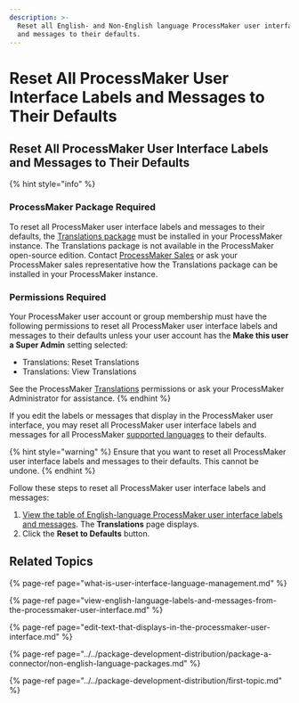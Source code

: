 ```yaml
---
description: >-
  Reset all English- and Non-English language ProcessMaker user interface labels
  and messages to their defaults.
---
```


# Reset All ProcessMaker User Interface Labels and Messages to Their Defaults

## Reset All ProcessMaker User Interface Labels and Messages to Their Defaults

{% hint style="info" %}
### ProcessMaker Package Required

To reset all ProcessMaker user interface labels and messages to their defaults, the [Translations package](../../package-development-distribution/package-a-connector/non-english-language-packages.md) must be installed in your ProcessMaker instance. The Translations package is not available in the ProcessMaker open-source edition. Contact [ProcessMaker Sales](https://www.processmaker.com/contact/) or ask your ProcessMaker sales representative how the Translations package can be installed in your ProcessMaker instance.

### Permissions Required

Your ProcessMaker user account or group membership must have the following permissions to reset all ProcessMaker user interface labels and messages to their defaults unless your user account has the **Make this user a Super Admin** setting selected:

* Translations: Reset Translations
* Translations: View Translations

See the ProcessMaker [Translations](../permission-descriptions-for-users-and-groups.md#translations) permissions or ask your ProcessMaker Administrator for assistance.
{% endhint %}

If you edit the labels or messages that display in the ProcessMaker user interface, you may reset all ProcessMaker user interface labels and messages for all ProcessMaker [supported languages](what-is-user-interface-language-management.md#display-english-and-non-english-language-labels-in-the-processmaker-user-interface) to their defaults.

{% hint style="warning" %}
Ensure that you want to reset all ProcessMaker user interface labels and messages to their defaults. This cannot be undone.
{% endhint %}

Follow these steps to reset all ProcessMaker user interface labels and messages:

1. [View the table of English-language ProcessMaker user interface labels and messages](view-english-language-labels-and-messages-from-the-processmaker-user-interface.md#view-english-language-labels-and-messages-from-the-processmaker-user-interface). The **Translations** page displays.
2. Click the **Reset to Defaults** button.

## Related Topics

{% page-ref page="what-is-user-interface-language-management.md" %}

{% page-ref page="view-english-language-labels-and-messages-from-the-processmaker-user-interface.md" %}

{% page-ref page="edit-text-that-displays-in-the-processmaker-user-interface.md" %}

{% page-ref page="../../package-development-distribution/package-a-connector/non-english-language-packages.md" %}

{% page-ref page="../../package-development-distribution/first-topic.md" %}

